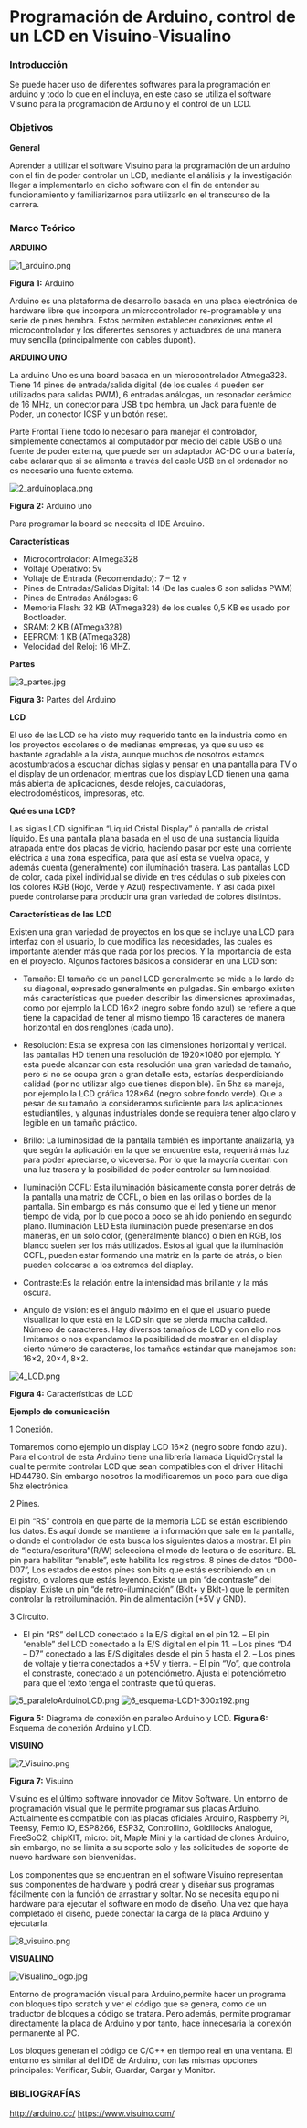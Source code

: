 # Programación de Arduino, control de un LCD en Visuino-Visualino

### Introducción

Se puede hacer uso de diferentes softwares para la programación en arduino y todo lo que en el incluya, en este caso se utiliza el software Visuino para la programación de Arduino  y el control de un LCD.

### Objetivos

**General**

Aprender a utilizar el software Visuino para la programación de un arduino con el fin de poder controlar un LCD,  mediante el análisis y la investigación llegar a implementarlo en dicho software con  el fin de entender su funcionamiento y familiarizarnos  para utilizarlo en el transcurso de la carrera.

### Marco Teórico

**ARDUINO**

![1_arduino.png](https://github.com/CFernanda/Programacion-de-arduino-para-controlar-un-LCD-Visuino-/blob/master/IMG/1_arduino.png)

**Figura 1:** Arduino

Arduino es una plataforma de desarrollo basada en una placa electrónica de hardware libre que incorpora un microcontrolador re-programable y una serie de pines hembra. Estos permiten establecer conexiones entre el microcontrolador y los diferentes sensores y actuadores de una manera muy sencilla (principalmente con cables dupont).

**ARDUINO UNO**

La arduino Uno es una board basada en un microcontrolador Atmega328. Tiene 14 pines de entrada/salida digital (de los cuales 4 pueden ser utilizados para salidas PWM), 6 entradas análogas, un resonador cerámico de 16 MHz, un conector para USB tipo hembra, un Jack para fuente de Poder, un conector ICSP y un botón reset.

Parte Frontal
Tiene todo lo necesario para manejar el controlador, simplemente conectamos al computador por medio del cable USB o una fuente de poder externa, que puede ser un adaptador AC-DC  o una batería, cabe aclarar que si se alimenta a través del cable USB en el ordenador no es necesario una fuente externa.

![2_arduinoplaca.png](https://github.com/CFernanda/Programacion-de-arduino-para-controlar-un-LCD-Visuino-/blob/master/IMG/2_arduinoplaca.png)

**Figura 2:** Arduino uno

Para programar la board se necesita el IDE Arduino.

**Características**

- Microcontrolador: ATmega328
- Voltaje Operativo: 5v
- Voltaje de Entrada (Recomendado): 7 – 12 v
- Pines de Entradas/Salidas Digital: 14 (De las cuales 6 son salidas PWM)
- Pines de Entradas Análogas: 6
- Memoria Flash: 32 KB (ATmega328) de los cuales 0,5 KB es usado por Bootloader.
- SRAM: 2 KB (ATmega328)
- EEPROM: 1 KB (ATmega328)
- Velocidad del Reloj: 16 MHZ.

**Partes**

![3_partes.jpg](https://github.com/CFernanda/Programacion-de-arduino-para-controlar-un-LCD-Visuino-/blob/master/IMG/3_partes.jpg)

**Figura 3:** Partes del Arduino

**LCD**

El uso de las LCD se ha visto muy requerido tanto en la industria como en los proyectos escolares o de medianas empresas, ya que su uso es bastante agradable a la vista, aunque muchos de nosotros estamos acostumbrados a escuchar dichas siglas y pensar en una pantalla para TV o el display de un ordenador, mientras que los display LCD tienen una gama más abierta de aplicaciones, desde relojes, calculadoras, electrodomésticos, impresoras, etc.

**Qué es una LCD?**

Las siglas LCD significan “Liquid Cristal Display” ó pantalla de cristal líquido. Es una pantalla plana basada en el uso de una sustancia liquida atrapada entre dos placas de vidrio, haciendo pasar por este una corriente eléctrica a una zona especifica, para que así esta se vuelva opaca, y además cuenta (generalmente) con iluminación trasera.
Las pantallas LCD de color, cada pixel individual se divide en tres cédulas o sub pixeles con los colores RGB (Rojo, Verde y Azul) respectivamente. Y así cada pixel puede controlarse para  producir una gran variedad de colores distintos.
 
**Características de las LCD**

Existen una gran variedad de proyectos en los que se incluye una LCD para interfaz con el usuario, lo que modifica las necesidades, las cuales es importante atender más que nada por los precios. Y la importancia de esta en el proyecto.
Algunos factores básicos a considerar en una LCD son:

* Tamaño: El tamaño de un panel LCD generalmente se mide a lo lardo de su diagonal, expresado generalmente en pulgadas. Sin embargo existen más características que pueden describir las dimensiones aproximadas, como por ejemplo la LCD 16×2 (negro sobre fondo azul) se refiere a que tiene la capacidad de tener al mismo tiempo 16 caracteres de manera horizontal en dos renglones (cada uno).

* Resolución: Esta se expresa con las dimensiones horizontal y vertical. las pantallas HD tienen una resolución de 1920×1080 por ejemplo. Y esta puede alcanzar con esta resolución una gran variedad de tamaño, pero si no se ocupa gran a gran detalle esta, estarías desperdiciando calidad (por no utilizar algo que tienes disponible). En 5hz se maneja, por ejemplo la LCD gráfica 128×64 (negro sobre fondo verde). Que a pesar de su tamaño la consideramos suficiente para las aplicaciones estudiantiles, y algunas industriales donde se requiera tener algo claro y legible en un tamaño práctico.

* Brillo: La luminosidad de la pantalla también es importante analizarla, ya que según la aplicación en la que se encuentre esta, requerirá más luz para poder apreciarse, o viceversa. Por lo que la mayoría cuentan con una luz trasera y la posibilidad de poder controlar su luminosidad.

* Iluminación CCFL: Esta iluminación básicamente consta poner detrás de la pantalla una matriz de CCFL, o bien en las orillas o bordes de la pantalla. Sin embargo es más consumo que el led y tiene un menor tiempo de vida, por lo que poco a poco se ah ido poniendo en segundo plano.
Iluminación LED Esta iluminación puede presentarse en dos maneras, en un solo color, (generalmente blanco) o bien en RGB, los blanco suelen ser los más utilizados. Estos al igual que la iluminación CCFL, pueden estar formando una matriz en la parte de atrás, o bien pueden colocarse a los extremos del display.
 
* Contraste:Es la relación entre la intensidad más brillante y la más oscura.

* Angulo de visión: es el ángulo máximo en el que el usuario puede visualizar lo que está en la LCD sin que se pierda mucha calidad.
Número de caracteres. Hay diversos tamaños de LCD y con ello nos limitamos o nos expandamos la posibilidad de mostrar en el display cierto número de caracteres, los tamaños estándar que manejamos son: 16×2, 20×4, 8×2.

![4_LCD.png](https://github.com/CFernanda/Programacion-de-arduino-para-controlar-un-LCD-Visuino-/blob/master/IMG/4_LCD.png)

**Figura 4:** Características de LCD

**Ejemplo de comunicación**
 
1 Conexión.

Tomaremos como ejemplo un display LCD 16×2 (negro sobre fondo azul). Para el control de esta Arduino tiene una librería llamada LiquidCrystal la cual te permite controlar LCD que sean compatibles con el driver Hitachi HD44780. Sin embargo nosotros la modificaremos un poco para que diga 5hz electrónica.

2 Pines.

El pin “RS” controla en que parte de la memoria LCD se están escribiendo los datos. Es aquí donde se mantiene la información que sale en la pantalla, o donde el controlador de esta busca los siguientes datos a mostrar.
El pin de “lectura/escritura”(R/W) selecciona el modo de lectura o de escritura.
 EL pin para habilitar “enable”, este habilita los registros.
8 pines de datos “D00-D07”, Los estados de estos pines son bits que estás escribiendo en un registro, o valores que estás leyendo.
Existe un pin “de contraste” del display.
Existe un pin “de retro-iluminación” (Bklt+ y Bklt-) que le permiten controlar la retroiluminación.
Pin de alimentación (+5V y GND).

3 Circuito.

- El pin “RS” del LCD conectado a la E/S digital en el pin 12.
– El pin “enable” del LCD conectado a la E/S digital en el pin 11. 
– Los pines “D4 – D7” conectado a las E/S digitales desde el pin 5 hasta el 2. 
– Los pines de voltaje y tierra conectados a +5V y tierra.
– El pin “Vo”, que controla el constraste, conectado a un potenciómetro. 
Ajusta el potenciómetro para que el texto tenga el contraste que tú quieras.

![5_paraleloArduinoLCD.png](https://github.com/CFernanda/Programacion-de-arduino-para-controlar-un-LCD-Visuino-/blob/master/IMG/5_paraleloArduinoLCD.png)                                             ![6_esquema-LCD1-300x192.png]( https://github.com/CFernanda/Programacion-de-arduino-para-controlar-un-LCD-Visuino-/blob/master/IMG/6_esquema-LCD1-300x192.png
) 

**Figura 5:** Diagrama de conexión en paraleo Arduino y LCD.          **Figura 6:** Esquema de conexión Arduino y LCD.

**VISUINO**

![7_Visuino.png]( https://github.com/CFernanda/Programacion-de-arduino-para-controlar-un-LCD-Visuino-/blob/master/IMG/7_Visuino.png)

**Figura 7:** Visuino

Visuino es el último software innovador de Mitov Software. Un entorno de programación visual que le permite programar sus placas Arduino. Actualmente es compatible con las placas oficiales Arduino, Raspberry Pi, Teensy, Femto IO, ESP8266, ESP32, Controllino, Goldilocks Analogue, FreeSoC2, chipKIT, micro: bit, Maple Mini y la cantidad de clones Arduino, sin embargo, no se limita a su soporte solo y las solicitudes de soporte de nuevo hardware son bienvenidas.

Los componentes que se encuentran en el software Visuino representan sus componentes de hardware y podrá crear y diseñar sus programas fácilmente con la función de arrastrar y soltar. No se necesita equipo ni hardware para ejecutar el software en modo de diseño. Una vez que haya completado el diseño, puede conectar la carga de la placa Arduino y ejecutarla.

![8_visuino.png]( https://github.com/CFernanda/Programacion-de-arduino-para-controlar-un-LCD-Visuino-/blob/master/IMG/8_visuino.png)


 **VISUALINO**
 
 ![Visualino_logo.jpg](https://github.com/CFernanda/Programacion-de-arduino-para-controlar-un-LCD-Visuino-/blob/master/IMG/Visualino_logo.jpg)
  
Entorno de programación visual para Arduino,permite hacer un programa con bloques tipo scratch y ver el código que se genera, como de un traductor de bloques a código se tratara. Pero además, permite programar directamente la placa de Arduino y por tanto, hace innecesaria la conexión permanente al PC.

Los bloques generan el código de C/C++ en tiempo real en una ventana. El entorno es similar al del IDE de Arduino, con las mismas opciones principales: Verificar, Subir, Guardar, Cargar y Monitor.







### BIBLIOGRAFÍAS
http://arduino.cc/
https://www.visuino.com/
